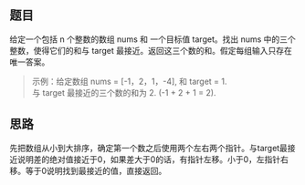 ## 题目
给定一个包括 n 个整数的数组 nums 和 一个目标值 target。找出 nums 中的三个整数，使得它们的和与 target 最接近。返回这三个数的和。假定每组输入只存在唯一答案。

> 示例：给定数组 nums = [-1，2，1，-4], 和 target = 1.  
与 target 最接近的三个数的和为 2. (-1 + 2 + 1 = 2).

## 思路

先把数组从小到大排序，确定第一个数之后使用两个左右两个指针。与target最接近说明差的绝对值接近于0，如果差大于0的话，有指针左移。小于0，左指针右移。等于0说明找到最接近的值，直接返回。 
